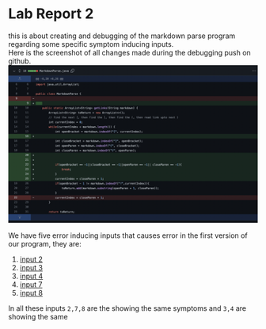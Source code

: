 # Lab Report 2
this is about creating and debugging of the markdown parse program regarding some specific symptom inducing inputs.  
Here is the screenshot of all changes made during the debugging push on github.  
![screenshot_1](LR2/changes.png)
  
We have five error inducing inputs that causes error in the first version of our program, they are:  
1. [input 2](https://github.com/Atch19/markdown-parser/blob/main/test-file2.md)
2. [input 3](https://github.com/Atch19/markdown-parser/blob/main/test-file3.md)
3. [input 4](https://github.com/Atch19/markdown-parser/blob/main/test-file4.md)
4. [input 7](https://github.com/Atch19/markdown-parser/blob/main/test-file7.md)
5. [input 8](https://github.com/Atch19/markdown-parser/blob/main/test-file8.md)
  
In all these inputs `2,7,8` are the showing the same symptoms and `3,4` are showing the same
